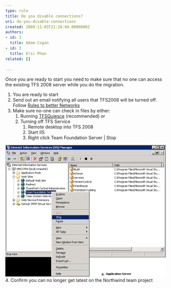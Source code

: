 ```yaml
---
type: rule
title: Do you disable connections?
uri: do-you-disable-connections
created: 2009-11-03T21:28:04.0000000Z
authors:
- id: 1
  title: Adam Cogan
- id: 3
  title: Eric Phan
related: []

---
```


Once you are ready to start you need to make sure that no one can access the existing TFS 2008 server while you do the migration.

1. You are ready to start
2. Send out an email notifying all users that TFS2008 will be turned off. 
Follow [Rules to better Networks](http://www.ssw.com.au/SSW/Standards/Rules/RulesToBetterNetworks.aspx#rebootrestart)
3. Make sure no-one can check in files by either:
    1. Running [TFSQuiesce](http://support.microsoft.com/kb/950893) (recommended) 
or
    2. Turning off TFS Service
        1. Remote desktop into TFS 2008
        2. Start IIS
        3. Right click Team Foundation Server | Stop


![You need to stop anyone checking in files](StopTFSServices.png)
4. Confirm you can no longer get latest on the Northwind team project
